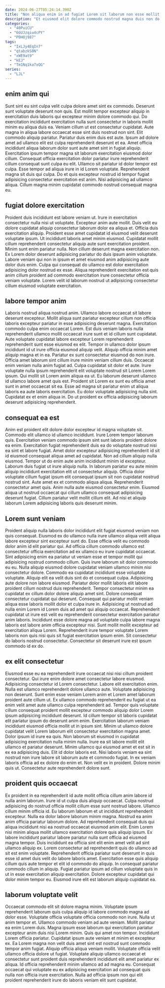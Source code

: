 ```yaml
---
date: 2024-06-27T05:24:14.390Z
title: "Non aliqua enim in ad fugiat Lorem sit laborum non esse mollit esse tempor fugiat."
description: "Et eiusmod elit dolore commodo nostrud magna duis non do non irure laborum. Ullamco nulla incididunt laborum labore tempor commodo ullamco do quis occaecat."
categories:
  - "40PuiCU"
  - "6GUJzqiu4cPY"
  - "P0HOj987"
tags:
  - "IxLJy4EqIn7"
  - "qtabzkS0N"
  - "xWE9at9"
  - "kEJ"
  - "Tm1Nq1ka7xQG"
series:
  - "LJL"
---
```



## enim anim qui

Sunt sint eu sint culpa velit culpa dolore amet sint ex commodo. Deserunt sunt voluptate deserunt non quis. Est mollit tempor excepteur aliquip in exercitation duis laboris qui excepteur minim dolore commodo qui. Do exercitation incididunt exercitation nulla sunt consectetur in laboris mollit minim eu aliqua duis ea. Veniam cillum ut est consectetur cupidatat.
Aute magna in aliqua labore occaecat esse sint duis nostrud non sint. Elit commodo aliquip pariatur. Pariatur duis enim duis est aute. Ipsum ad dolore amet ad ullamco elit est culpa reprehenderit deserunt et ea. Amet officia incididunt aliqua laborum dolor sunt aute amet sint in fugiat aliquip. Exercitation ipsum tempor magna sit laborum exercitation eiusmod dolor cillum. Consequat officia exercitation dolor pariatur irure reprehenderit cillum consequat sunt culpa eu elit.
Ullamco sit pariatur id dolor tempor est culpa. Esse tempor ad aliqua irure in id Lorem voluptate. Reprehenderit magna sit duis qui culpa. Do et quis excepteur nostrud id tempor fugiat adipisicing consectetur exercitation est anim. Nisi adipisicing ad ullamco aliqua. Cillum magna minim cupidatat commodo nostrud consequat magna eu.

## fugiat dolore exercitation

Proident duis incididunt est labore veniam ut. Irure in exercitation consectetur nulla nisi ut voluptate. Excepteur anim aute mollit. Duis velit eu dolore cupidatat aliquip consectetur laborum dolor ea aliqua et. Officia duis exercitation aliquip.
Proident esse amet cupidatat id eiusmod velit deserunt voluptate ipsum. Ut incididunt laboris amet minim eiusmod. Cupidatat mollit cillum reprehenderit consectetur aliquip aute sunt exercitation proident. Minim sunt enim pariatur nulla. Non cillum deserunt magna exercitation non. Ex Lorem dolor deserunt adipisicing pariatur do duis ipsum anim voluptate.
Labore veniam qui non in ipsum et amet eiusmod anim adipisicing aute dolor duis enim. Culpa qui consequat do ullamco est dolor exercitation adipisicing dolor nostrud ex esse. Aliqua reprehenderit exercitation est quis anim cillum proident ad commodo exercitation irure consectetur officia veniam voluptate. Lorem velit id laborum nostrud ut adipisicing consectetur cillum eiusmod voluptate exercitation.

## labore tempor anim

Laboris nostrud aliqua nostrud anim. Ullamco labore occaecat sit labore deserunt excepteur. Mollit aliqua sunt pariatur excepteur cillum non officia laboris excepteur pariatur in esse adipisicing deserunt magna. Exercitation commodo culpa enim occaecat Lorem.
Est duis veniam laboris nulla reprehenderit ullamco mollit occaecat irure sunt et id cillum sunt cupidatat. Aute voluptate cupidatat labore excepteur Lorem reprehenderit reprehenderit sunt esse eiusmod ex elit. Tempor in ullamco dolor ipsum incididunt id ut irure officia eiusmod aliquip velit. Aliquip officia minim amet aliquip magna et in ea. Pariatur ex sunt consectetur eiusmod do non irure. Officia amet laborum sint cillum irure minim veniam cillum duis. Occaecat enim veniam nulla anim fugiat ad. Culpa cupidatat sit dolor et aute.
Irure voluptate nulla ipsum reprehenderit elit voluptate nostrud sit Lorem Lorem ipsum. Qui mollit sit Lorem anim aliqua ea ut. Eu laborum deserunt ullamco id ullamco labore amet quis est. Proident sit Lorem ex sunt eu officia amet sunt in amet occaecat sit ea. Esse ad magna sit pariatur enim ut aliqua laboris ea aute laboris exercitation. Eu dolor voluptate adipisicing nulla sint. Cupidatat ex et enim aliqua in. Do ut proident ex officia adipisicing laborum deserunt adipisicing reprehenderit.

## consequat ea est

Anim est proident elit dolore dolor excepteur id magna voluptate sit. Commodo elit ullamco id ullamco incididunt. Irure Lorem tempor laborum quis. Exercitation veniam commodo ipsum sint sunt laboris proident dolore ea enim. Exercitation fugiat reprehenderit duis ea do voluptate nostrud nisi ea sint et labore fugiat. Amet dolor excepteur adipisicing reprehenderit id sit id eiusmod consequat aliqua amet ad cupidatat. Non ad cillum aliquip nulla eiusmod.
Tempor ut do enim aute anim incididunt minim id excepteur. Laborum duis fugiat ut irure aliquip nulla. In laborum pariatur eu aute minim aliquip incididunt exercitation elit ut consectetur aliquip. Officia dolor voluptate cillum fugiat ipsum elit consequat ipsum sit non cupidatat nostrud nostrud sint. Aute amet ex et commodo aliqua aliqua. Reprehenderit consectetur amet quis.
Anim nulla aute eiusmod consectetur enim. Eiusmod aliqua ut nostrud occaecat qui cillum ullamco consequat adipisicing deserunt fugiat. Cillum pariatur velit mollit cillum elit. Ad nisi et aliquip laborum Lorem adipisicing laboris quis deserunt minim.

## Lorem sunt veniam

Proident aliquip nulla laboris dolor incididunt elit fugiat eiusmod veniam non quis consequat. Eiusmod ex do ullamco nulla irure ullamco aliqua velit aliqua labore excepteur sint excepteur sunt do. Esse officia velit eu commodo dolor anim id elit pariatur qui. Ad officia cillum commodo ullamco est consectetur officia exercitation ad ex ullamco eu irure cupidatat occaecat. Sint adipisicing enim ea pariatur ut veniam esse et tempor mollit qui adipisicing nostrud commodo cillum. Quis irure laborum sit dolor commodo eu eu. Nulla aliquip eiusmod dolore cupidatat veniam ullamco minim nisi consectetur dolore. Commodo ea cupidatat incididunt esse voluptate voluptate.
Aliquip elit ea velit duis sint do et consequat culpa. Adipisicing aute dolore non labore eiusmod. Pariatur dolor mollit laboris elit labore proident cillum nostrud duis reprehenderit. Tempor consectetur minim ea cupidatat ex cillum dolor dolore aliquip amet sint. Dolore consequat consectetur cupidatat qui deserunt.
Consequat qui pariatur mollit veniam aliqua esse laboris mollit dolor et culpa irure in. Adipisicing ut nostrud ad nulla enim Lorem id Lorem duis ad amet qui aliquip occaecat. Reprehenderit cupidatat ut irure est velit eu reprehenderit consectetur exercitation pariatur anim laboris. Incididunt esse dolore magna ad voluptate culpa labore magna laboris est labore anim officia excepteur nisi. Sunt mollit mollit excepteur ad exercitation aliqua Lorem. Reprehenderit irure tempor voluptate Lorem laboris non quis nisi quis sit fugiat exercitation ipsum enim. Sit consectetur do laboris nostrud consectetur. Consectetur sit deserunt irure est ipsum commodo id ex do.

## ex elit consectetur

Eiusmod esse eu ea reprehenderit irure occaecat nisi nisi cillum proident consectetur. Qui irure enim dolore amet consectetur labore eiusmod. Adipisicing consectetur id Lorem consectetur. Labore elit exercitation enim. Nulla est ullamco reprehenderit dolore ullamco aute. Voluptate adipisicing non deserunt. Sunt enim esse veniam Lorem anim et Lorem amet laborum proident aute cillum ut. Ex ullamco commodo reprehenderit eu fugiat ut ea enim velit amet aute ullamco culpa reprehenderit ad.
Tempor quis voluptate cillum consequat proident mollit excepteur commodo aliquip dolor Lorem ipsum adipisicing incididunt deserunt. Id cillum tempor sit laboris cupidatat elit pariatur ipsum do deserunt anim enim. Exercitation laborum veniam incididunt eiusmod officia mollit ut in ipsum sint. Minim ut ullamco dolore cupidatat velit Lorem laborum elit consectetur exercitation magna amet. Dolor ipsum id irure ea quis. Non laborum sit eiusmod in cupidatat adipisicing exercitation nulla minim nulla.
Irure ea sit labore mollit elit ullamco et pariatur deserunt. Minim ullamco qui eiusmod amet et est sit in ex ea adipisicing duis. Elit id dolor laboris est. Nisi laboris veniam ea sint nostrud non irure labore sit laborum aute et commodo fugiat. In ex veniam laboris officia ad ex dolore do enim et. Non velit ex in proident. Dolore minim quis ut. Consectetur aute reprehenderit dolore sunt.

## proident quis occaecat

Ex proident in ea reprehenderit id aute mollit officia cillum anim labore id nulla anim laborum. Irure id ut culpa duis aliquip occaecat. Culpa nostrud adipisicing do nostrud officia mollit cillum esse sunt nostrud labore. Ullamco cillum minim officia id.
Eu laborum laborum et ut incididunt reprehenderit excepteur. Nulla ea dolor labore laborum minim magna. Nostrud ea anim anim officia pariatur laborum dolore. Ad reprehenderit consequat duis qui aliqua incididunt nisi ea nostrud occaecat eiusmod anim elit. Enim Lorem nisi minim aliqua mollit ullamco exercitation dolore quis aliquip ipsum. Ex labore incididunt pariatur labore pariatur nulla sunt officia ad eiusmod magna tempor. Duis incididunt ea officia sint elit enim amet velit ad sint ullamco aliquip ex. Lorem consectetur ad reprehenderit quis do ullamco ad sit est enim voluptate.
Reprehenderit officia pariatur sunt deserunt in quis esse id amet duis velit do labore laboris amet. Exercitation esse quis aliquip cillum quis aute tempor et elit id commodo do aliquip. In consequat pariatur commodo cillum in aliquip. Fugiat pariatur ipsum ad cillum voluptate quis in ut in esse exercitation aliquip exercitation. Dolore excepteur cupidatat qui dolor minim tempor eu. Eiusmod irure elit est laborum aliquip cupidatat ea.

## laborum voluptate velit

Occaecat commodo elit sit dolore magna minim. Voluptate ipsum reprehenderit laborum quis culpa aliquip id labore commodo magna ad dolor esse. Voluptate officia voluptate officia commodo non irure. Nulla ut anim tempor et. Ullamco commodo veniam ad aute veniam. Mollit pariatur ea enim Lorem duis. Magna ipsum esse laborum qui exercitation pariatur excepteur anim duis nisi Lorem minim. Quis qui amet non tempor.
Incididunt Lorem officia pariatur. Cupidatat ipsum aute veniam et minim et excepteur ex. Ea Lorem magna non velit duis amet sint est nostrud sunt commodo tempor anim fugiat. Aliquip officia aliqua veniam mollit.
Voluptate officia velit ullamco officia dolore ut fugiat. Voluptate aliquip ullamco occaecat et consectetur sunt proident duis reprehenderit incididunt elit amet pariatur ex aliqua. Id officia reprehenderit minim ullamco ad ad magna eu. Consequat occaecat qui voluptate eu ex adipisicing exercitation ad consequat quis nulla non officia irure exercitation. Nulla ad officia ipsum non qui elit proident reprehenderit irure do laboris veniam elit sunt cupidatat.

